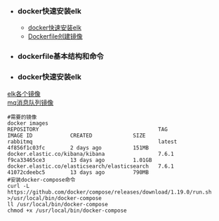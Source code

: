 + ### docker快速安装elk
    + [docker快速安装elk](#docker快速安装elk)
    + [Dockerfile创建镜像](#dockerfile创建镜像)
+ ### dockerfile基本结构和命令

+ ### docker快速安装elk
[elk各个镜像](https://www.docker.elastic.co/#)  
[mq消息队列镜像](https://store.docker.com/images/rabbitmq) 
```
#需要的镜像
docker images
REPOSITORY                                      TAG                 IMAGE ID            CREATED             SIZE
rabbitmq                                        latest              4f856f1c03fc        2 days ago          151MB
docker.elastic.co/kibana/kibana                 7.6.1               f9ca33465ce3        13 days ago         1.01GB
docker.elastic.co/elasticsearch/elasticsearch   7.6.1               41072cdeebc5        13 days ago         790MB
#安装docker-compose命令
curl -L https://github.com/docker/compose/releases/download/1.19.0/run.sh >/usr/local/bin/docker-compose
ll /usr/local/bin/docker-compose 
chmod +x /usr/local/bin/docker-compose
```